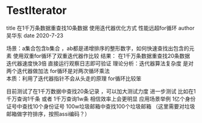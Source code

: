 # TestIterator
title 在1千万条数据重查找10条数据  使用迭代器优化方式 性能远超for循环
author 吴华东
date 2020-7-23

场景：a集合包含b集合 ，ab都是递增排序的整形数字，如何快速查找出包含的元素 
使用双重for循环了双重迭代器作比较
结果： 在1千万条数据重查找20条数据  迭代器速度快3倍 直接运行观察日志即可验证
理论分析：迭代器算法复杂度 是对两个迭代器做加法  for循环是对两次循环乘法  
本质：利用了迭代器指针不会从头走的原理  for循环比较笨


目前测试了在1千万数据中查找20条记录 ，可以加大测试力度 进一步测试  比如在1千万查询1千条  或者 1千万查询1w条   相信效率上会更明显
应用场景举例  1亿个身份证号中查找10个身份证号
100w垃圾邮箱中查找100个垃圾邮箱  （这里需要对垃圾邮箱做字符排序，按照assi编码？）

